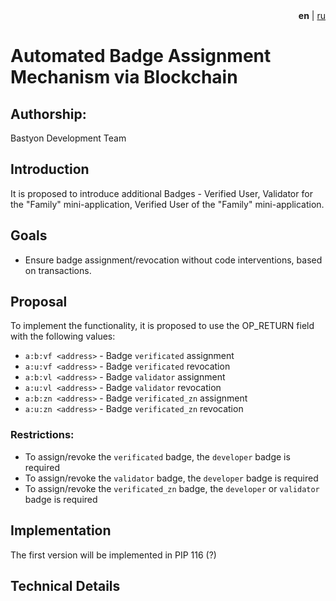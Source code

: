 <div align="right">
  <b>en</b> | <a href="readme_ru.md">ru</a>
</div>

# Automated Badge Assignment Mechanism via Blockchain

## Authorship:
Bastyon Development Team

## Introduction
It is proposed to introduce additional Badges - Verified User, Validator for the "Family" mini-application, Verified User of the "Family" mini-application.

## Goals
- Ensure badge assignment/revocation without code interventions, based on transactions.

## Proposal

To implement the functionality, it is proposed to use the OP_RETURN field with the following values:
- `a:b:vf <address>` - Badge `verificated` assignment
- `a:u:vf <address>` - Badge `verificated` revocation
- `a:b:vl <address>` - Badge `validator` assignment
- `a:u:vl <address>` - Badge `validator` revocation
- `a:b:zn <address>` - Badge `verificated_zn` assignment
- `a:u:zn <address>` - Badge `verificated_zn` revocation

### Restrictions:

- To assign/revoke the `verificated` badge, the `developer` badge is required
- To assign/revoke the `validator` badge, the `developer` badge is required
- To assign/revoke the `verificated_zn` badge, the `developer` or `validator` badge is required

## Implementation

The first version will be implemented in PIP 116 (?)

## Technical Details
